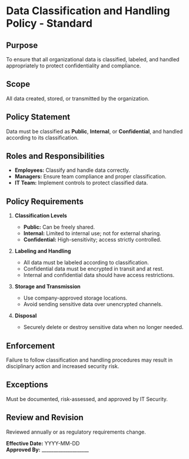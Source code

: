 # Data Classification and Handling Policy - Standard

## Purpose
To ensure that all organizational data is classified, labeled, and handled appropriately to protect confidentiality and compliance.

## Scope
All data created, stored, or transmitted by the organization.

## Policy Statement
Data must be classified as **Public**, **Internal**, or **Confidential**, and handled according to its classification.

## Roles and Responsibilities
- **Employees:** Classify and handle data correctly.  
- **Managers:** Ensure team compliance and proper classification.  
- **IT Team:** Implement controls to protect classified data.

## Policy Requirements
1. **Classification Levels**  
   - **Public:** Can be freely shared.  
   - **Internal:** Limited to internal use; not for external sharing.  
   - **Confidential:** High-sensitivity; access strictly controlled.

2. **Labeling and Handling**  
   - All data must be labeled according to classification.  
   - Confidential data must be encrypted in transit and at rest.  
   - Internal and confidential data should have access restrictions.

3. **Storage and Transmission**  
   - Use company-approved storage locations.  
   - Avoid sending sensitive data over unencrypted channels.

4. **Disposal**  
   - Securely delete or destroy sensitive data when no longer needed.

## Enforcement
Failure to follow classification and handling procedures may result in disciplinary action and increased security risk.

## Exceptions
Must be documented, risk-assessed, and approved by IT Security.

## Review and Revision
Reviewed annually or as regulatory requirements change.

**Effective Date:** YYYY-MM-DD  
**Approved By:** ____________________
